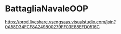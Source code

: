 # BattagliaNavaleOOP
https://prod.liveshare.vsengsaas.visualstudio.com/join?0A58D34FCF8A249800279FF03E88EFD0516C
